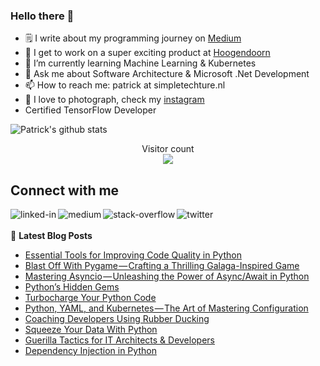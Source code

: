 ### Hello there 👋

<!--
**PatrickKalkman/PatrickKalkman** is a ✨ _special_ ✨ repository because its `README.md` (this file) appears on your GitHub profile. -->

- 🗒 I write about my programming journey on [Medium](https://medium.com/@pkalkman)
- 🔭 I get to work on a super exciting product at [Hoogendoorn](https://www.hoogendoorn.nl/en)
- 🌱 I’m currently learning Machine Learning & Kubernetes
- 💬 Ask me about Software Architecture & Microsoft .Net Development
- 📫 How to reach me: patrick at simpletechture.nl
- 📸 I love to photograph, check my [instagram](https://www.instagram.com/patrick_kalkman.photography/)  
- Certified TensorFlow Developer

![Patrick's github stats](https://github-readme-stats.vercel.app/api?username=patrickkalkman&count_private=true&show_icons=true&theme=algolia)

<p align="center"> 
  Visitor count<br>
  <img src="https://profile-counter.glitch.me/patrickkalkman/count.svg" />
</p>

## Connect with me
[<img align="left" alt="linked-in" src="https://img.shields.io/badge/linkedin-%230077B5.svg?&style=for-the-badge&logo=linkedin&logoColor=white" />](https://www.linkedin.com/in/pkalkman)
[<img align="left" alt="medium" src="https://img.shields.io/badge/medium-%2312100E.svg?&style=for-the-badge&logo=medium&logoColor=white" />](https://medium.com/@pkalkman)
[<img align="left" alt="stack-overflow" src="https://img.shields.io/badge/stack%20overflow-FE7A16?logo=stack-overflow&logoColor=white&style=for-the-badge" />](https://stackoverflow.com/users/328238/patrick?tab=profile)
[<img align="left" alt="twitter" src="https://img.shields.io/badge/twitter-%231DA1F2.svg?&style=for-the-badge&logo=twitter&logoColor=white" />](https://twitter.com/kalkie)
<br>
<br>
📕 **Latest Blog Posts**
<!-- BLOG-POST-LIST:START -->
- [Essential Tools for Improving Code Quality in Python](https://itnext.io/essential-tools-for-improving-code-quality-in-python-d24ca3b963d4?source=rss-e42a3542bc38------2)
- [Blast Off With Pygame — Crafting a Thrilling Galaga-Inspired Game](https://itnext.io/blast-off-with-pygame-crafting-a-thrilling-galaga-inspired-game-b67e7aface94?source=rss-e42a3542bc38------2)
- [Mastering Asyncio — Unleashing the Power of Async/Await in Python](https://itnext.io/mastering-asyncio-unleashing-the-power-of-async-await-in-python-1ee626cff065?source=rss-e42a3542bc38------2)
- [Python’s Hidden Gems](https://itnext.io/pythons-hidden-gems-afa2472ae421?source=rss-e42a3542bc38------2)
- [Turbocharge Your Python Code](https://betterprogramming.pub/turbocharge-your-python-code-b1d5462e40b1?source=rss-e42a3542bc38------2)
- [Python, YAML, and Kubernetes — The Art of Mastering Configuration](https://itnext.io/python-yaml-and-kubernetes-the-art-of-mastering-configuration-cd60029b3f62?source=rss-e42a3542bc38------2)
- [Coaching Developers Using Rubber Ducking](https://medium.com/@pkalkman/coaching-developers-using-rubber-ducking-a2530d5061f8?source=rss-e42a3542bc38------2)
- [Squeeze Your Data With Python](https://python.plainenglish.io/squeeze-your-data-with-python-3936a8a6949c?source=rss-e42a3542bc38------2)
- [Guerilla Tactics for IT Architects &amp; Developers](https://levelup.gitconnected.com/guerilla-tactics-for-it-architects-developers-33bb318b64d?source=rss-e42a3542bc38------2)
- [Dependency Injection in Python](https://itnext.io/dependency-injection-in-python-a1e56ab8bdd0?source=rss-e42a3542bc38------2)
<!-- BLOG-POST-LIST:END -->
